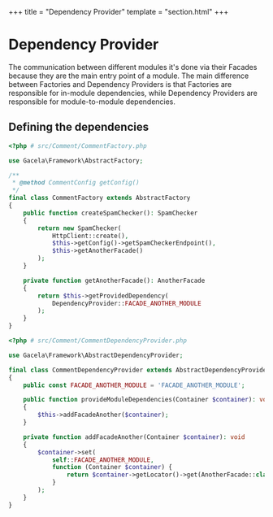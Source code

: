+++
title = "Dependency Provider"
template = "section.html"
+++

# Dependency Provider

The communication between different modules it's done via their Facades because they are the main entry point of a
module. The main difference between Factories and Dependency Providers is that Factories are responsible for in-module
dependencies, while Dependency Providers are responsible for module-to-module dependencies.

## Defining the dependencies

```php
<?php # src/Comment/CommentFactory.php

use Gacela\Framework\AbstractFactory;

/**
 * @method CommentConfig getConfig()
 */
final class CommentFactory extends AbstractFactory
{
    public function createSpamChecker(): SpamChecker
    {
        return new SpamChecker(
            HttpClient::create(),
            $this->getConfig()->getSpamCheckerEndpoint(),
            $this->getAnotherFacade()
        );
    }

    private function getAnotherFacade(): AnotherFacade
    {
        return $this->getProvidedDependency(
            DependencyProvider::FACADE_ANOTHER_MODULE
        );
    }
}
```

```php
<?php # src/Comment/CommentDependencyProvider.php

use Gacela\Framework\AbstractDependencyProvider;

final class CommentDependencyProvider extends AbstractDependencyProvider
{
    public const FACADE_ANOTHER_MODULE = 'FACADE_ANOTHER_MODULE';

    public function provideModuleDependencies(Container $container): void
    {
        $this->addFacadeAnother($container);
    }

    private function addFacadeAnother(Container $container): void
    {
        $container->set(
            self::FACADE_ANOTHER_MODULE,
            function (Container $container) {
                return $container->getLocator()->get(AnotherFacade::class);
            }
        );
    }
}
```
